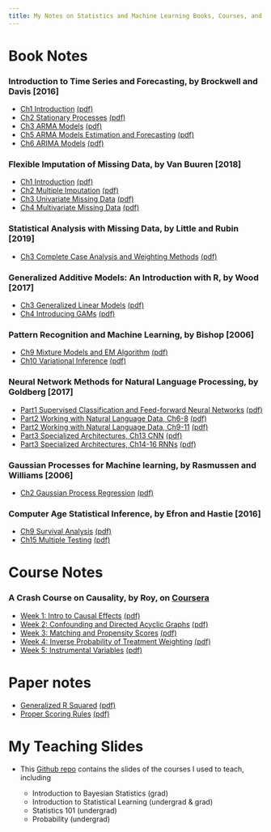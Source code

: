 ```yaml
---
title: My Notes on Statistics and Machine Learning Books, Courses, and Papers
---
```


# Book Notes

### Introduction to Time Series and Forecasting, by Brockwell and Davis [2016]

* [Ch1 Introduction](https://liyingbo.com/stat/2018/12/18/book-notes-introduction-to-time-series-and-forecasting-ch1/) [(pdf)](https://liyingbo.com/pdf/111918_time_series_ch1.pdf)
* [Ch2 Stationary Processes](https://liyingbo.com/stat/2019/01/19/book-notes-introduction-to-time-series-and-forecasting-ch2-stationary-processes/) [(pdf)](https://liyingbo.com/pdf/121018_time_series_ch2.pdf)
* [Ch3 ARMA Models](https://liyingbo.com/stat/2019/01/26/book-notes-introduction-to-time-series-and-forecasting-ch3-arma-models/) [(pdf)](https://liyingbo.com/pdf/122918_time_series_ch3.pdf)
* [Ch5 ARMA Models Estimation and Forecasting](https://liyingbo.com/stat/2020/03/20/book-notes-intro-to-time-series-and-forecasting-ch5-modeling-and-forecasting-with-arma-processes/) [(pdf)](https://liyingbo.com/pdf/010119_time_series_ch5.pdf)
* [Ch6 ARIMA Models](https://liyingbo.com/stat/2020/03/21/book-notes-intro-to-time-series-and-forecasting-ch6-arima-models/) [(pdf)](https://liyingbo.com/pdf/012119_time_series_ch6.pdf)
    
### Flexible Imputation of Missing Data, by Van Buuren [2018]   

* [Ch1 Introduction](https://liyingbo.com/stat/2020/08/22/book-notes-flexible-imputation-of-missing-data-ch1-introduction/) [(pdf)](https://liyingbo.com/pdf/081120_imputation_book_ch1.pdf)
* [Ch2 Multiple Imputation](https://liyingbo.com/stat/2020/08/23/book-notes-flexible-imputation-of-missing-data-ch2-multiple-imputation/) [(pdf)](https://liyingbo.com/pdf/081120_imputation_book_ch2.pdf)
* [Ch3 Univariate Missing Data](https://liyingbo.com/stat/2020/08/24/book-notes-flexible-imputation-of-missing-data-ch3-univariate-missing-data/) [(pdf)](https://liyingbo.com/pdf/081220_imputation_book_ch3.pdf)
* [Ch4 Multivariate Missing Data](https://liyingbo.com/stat/2020/08/25/book-notes-flexible-imputation-of-missing-data-ch4-multivariate-missing-data/) [(pdf)](https://liyingbo.com/pdf/081320_imputation_book_ch4.pdf)
    
### Statistical Analysis with Missing Data, by Little and Rubin [2019]

* [Ch3 Complete Case Analysis
  and Weighting Methods](https://liyingbo.com/stat/2020/09/08/book-notes-statistical-analysis-with-missing-data-ch3-complete-case-analysis-and-weighting-methods/) [(pdf)](https://liyingbo.com/pdf/090720_missing_data_book_ch3.pdf)
    
### Generalized Additive Models: An Introduction with R, by Wood [2017] 

* [Ch3 Generalized Linear Models](https://liyingbo.com/stat/2021/03/21/book-notes-generalized-additive-models-ch3-generalized-linear-models-glm/) [(pdf)](https://liyingbo.com/pdf/102720_GAM_ch3.pdf)
* [Ch4 Introducing GAMs](https://liyingbo.com/stat/2021/03/27/book-notes-generalized-additive-models-ch4-introducing-gams/) [(pdf)](https://liyingbo.com/pdf/012620_GAM_ch4.pdf)

    
### Pattern Recognition and Machine Learning, by Bishop [2006]

* [Ch9 Mixture Models and EM Algorithm](https://liyingbo.com/stat/2020/06/13/book-notes-pattern-recognition-and-machine-learning-ch9-mixture-models-and-em-algorithm/) [(pdf)](https://liyingbo.com/pdf/050120_EM_algorithm_ch9.pdf)
* [Ch10 Variational Inference](https://liyingbo.com/stat/2020/10/27/book-notes-pattern-recognition-and-machine-learning-ch10-variational-inference/) [(pdf)](https://liyingbo.com/pdf/061320_variational_inference_ch10.pdf)
    
### Neural Network Methods for Natural Language Processing, by Goldberg [2017]

* [Part1 Supervised Classification and Feed-forward Neural Networks](https://liyingbo.com/stat/2021/01/20/book-notes-neural-network-methods-for-natural-language-processing-part-1-supervised-classification-and-feed-forward-neural-networks/) [(pdf)](https://liyingbo.com/pdf/010121_NN_for_NLP_book_part1.pdf)
* [Part2 Working with Natural Language Data, Ch6-8](https://liyingbo.com/stat/2021/01/21/book-notes-neural-network-methods-for-natural-language-processing-part-2-working-with-natural-language-data-ch6-8/) [(pdf)](https://liyingbo.com/pdf/010121_NN_for_NLP_book_part2_ch6-8.pdf)
* [Part2 Working with Natural Language Data, Ch9-11](https://liyingbo.com/stat/2021/01/22/book-notes-neural-network-methods-for-natural-language-processing-part-2-working-with-natural-language-data-ch9-11/) [(pdf)](https://liyingbo.com/pdf/010121_NN_for_NLP_book_part2_ch9-11.pdf)
* [Part3 Specialized Architectures, Ch13 CNN](https://liyingbo.com/stat/2021/05/17/book-notes-neural-network-methods-for-natural-language-processing-part-3-specialized-architectures-ch13-cnn/) [(pdf)](https://liyingbo.com/pdf/010121_NN_for_NLP_book_part3_ch13.pdf)
* [Part3 Specialized Architectures, Ch14-16 RNNs](https://liyingbo.com/stat/2021/05/18/book-notes-neural-network-methods-for-natural-language-processing-part-3-specialized-architectures-ch14-16-rnns/) [(pdf)](https://liyingbo.com/pdf/010121_NN_for_NLP_book_part3_ch14-16.pdf)

### Gaussian Processes for Machine learning, by Rasmussen and Williams [2006]

* [Ch2 Gaussian Process Regression](https://liyingbo.com/stat/2021/03/17/book-notes-gaussian-processes-for-machine-learning-ch2-gaussian-process-regression/) [(pdf)](https://liyingbo.com/pdf/022821_Gaussian_process_book_ch2.pdf)

### Computer Age Statistical Inference, by Efron and Hastie [2016]

* [Ch9 Survival Analysis](https://liyingbo.com/stat/2020/06/13/book-notes-computer-age-statistical-inference-ch-9-survival-analysis/) [(pdf)](https://liyingbo.com/pdf/052219_computer_age_stat_inference_Part2_Ch9.pdf)
* [Ch15 Multiple Testing](https://liyingbo.com/stat/2020/09/28/book-notes-computer-age-statistical-inference-ch-15-multiple-testing/) [(pdf)](https://liyingbo.com/pdf/092020_computer_age_stat_inference_Part3_Ch15.pdf)

# Course Notes

### A Crash Course on Causality, by Roy, on [Coursera](https://www.coursera.org/learn/crash-course-in-causality)

* [Week 1: Intro to Causal Effects](https://liyingbo.com/stat/2021/07/05/course-notes-a-crash-course-on-causality-week-1-intro-to-causal-effects/) [(pdf)](https://liyingbo.com/pdf/070321_crash_course_Causality_week1.pdf)
* [Week 2: Confounding and Directed Acyclic Graphs](https://liyingbo.com/stat/2021/07/09/course-notes-a-crash-course-on-causality-week-2-confounding-and-directed-acyclic-graphs-dags/) [(pdf)](https://liyingbo.com/pdf/070521_crash_course_Causality_week2.pdf)
* [Week 3: Matching and Propensity Scores](https://liyingbo.com/stat/2021/07/26/course-notes-a-crash-course-on-causality-week-3-matching-and-propensity-scores/) [(pdf)](https://liyingbo.com/pdf/070921_crash_course_Causality_week3.pdf)
* [Week 4: Inverse Probability of Treatment Weighting](https://liyingbo.com/stat/2021/07/29/course-notes-a-crash-course-on-causality-week-4-inverse-probability-of-treatment-weighting-iptw/) [(pdf)](https://liyingbo.com/pdf/072121_crash_course_Causality_week4.pdf)
* [Week 5: Instrumental Variables](https://liyingbo.com/stat/2021/08/16/course-notes-a-crash-course-on-causality-week-5-instrumental-variables/) [(pdf)](https://liyingbo.com/pdf/080221_crash_course_Causality_week5.pdf)

# Paper notes

* [Generalized R Squared](https://liyingbo.com/stat/2020/10/05/paper-notes-generalized-r-squared/) [(pdf)](https://liyingbo.com/pdf/100420_generalized_R2.pdf)
* [Proper Scoring Rules](https://liyingbo.com/stat/2020/10/12/paper-notes-proper-scoring-rules-and-cost-weighted-loss-functions-for-binary-classification/) [(pdf)](https://liyingbo.com/pdf/101120_proper_scoring_rules.pdf)

# My Teaching Slides

* This [Github repo](https://github.com/yingboli/MyTeachingSlides) contains the slides of the courses I used to teach, including

    - Introduction to Bayesian Statistics (grad)
    - Introduction to Statistical Learning (undergrad & grad)
    - Statistics 101 (undergrad)
    - Probability (undergrad)



